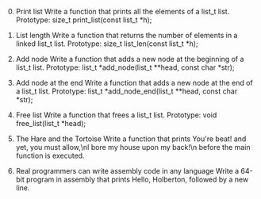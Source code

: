 0. Print list
 Write a function that prints all the elements of a list_t list.
 Prototype: size_t print_list(const list_t *h);

1. List length
 Write a function that returns the number of elements in a linked list_t list.
 Prototype: size_t list_len(const list_t *h);

2. Add node
 Write a function that adds a new node at the beginning of a list_t list.
 Prototype: list_t *add_node(list_t **head, const char *str);

3. Add node at the end
 Write a function that adds a new node at the end of a list_t list.
 Prototype: list_t *add_node_end(list_t **head, const char *str);

4. Free list
 Write a function that frees a list_t list.
 Prototype: void free_list(list_t *head);

5. The Hare and the Tortoise
 Write a function that prints You're beat! and yet, you must allow,\nI bore my house upon my back!\n before 
 the main function is executed.

6. Real programmers can write assembly code in any language
 Write a 64-bit program in assembly that prints Hello, Holberton, followed by a new line.
